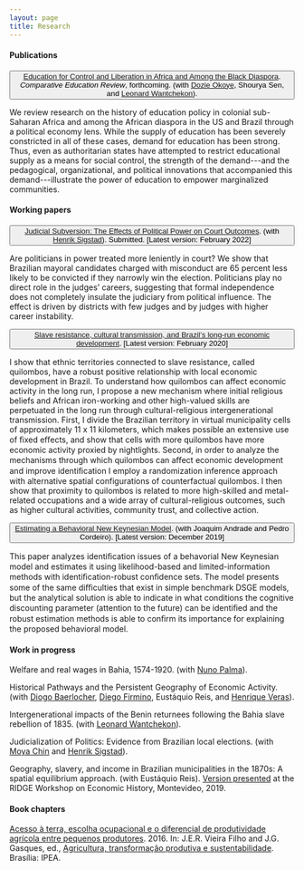 ```yaml
---
layout: page
title: Research
---
```


#### Publications 

<button class="collapsible" id="africaeducation">[Education for Control and Liberation in Africa and Among the Black Diaspora](https://gbrlambais.github.io/africa_education.pdf). *Comparative Education Review*, forthcoming. (with [Dozie Okoye](https://sites.google.com/site/dozieaokoye/home), Shourya Sen, and [Leonard Wantchekon](https://scholar.princeton.edu/lwantche)).</button>

<div class="content" id="africaeducationdata" markdown="1">
We review research on the history of education policy in colonial sub-Saharan Africa and among the African diaspora in the US and Brazil through a political economy lens. While the supply of education has been severely constricted in all of these cases, demand for education has been strong. Thus, even as authoritarian states have attempted to restrict educational supply as a means for social control, the strength of the demand---and the pedagogical, organizational, and political innovations that accompanied this demand---illustrate the power of education to empower marginalized communities.
</div>

#### Working papers

<button class="collapsible" id="subversion">[Judicial Subversion: The Effects of Political Power on Court Outcomes](https://gbrlambais.github.io/judicial_subversion.pdf). (with [Henrik Sigstad](https://hsigstad.github.io)). Submitted. [Latest version: February 2022]</button>

<div class="content" id="subversiondata" markdown="1">
Are politicians in power treated more leniently in court? We show that Brazilian mayoral candidates charged with misconduct are 65 percent less likely to be convicted if they narrowly win the election. Politicians play no direct role in the judges’ careers, suggesting that formal independence does not completely insulate the judiciary from political influence. The effect is driven by districts with few judges and by judges with higher career instability.
</div>


<button class="collapsible" id="slave">[Slave resistance, cultural transmission, and Brazil’s long-run economic development](https://gbrlambais.github.io/resistance_longrun.pdf). [Latest version: February 2020]</button>

<div class="content" id="slavedata" markdown="1">
 I show that ethnic territories connected to slave resistance, called quilombos, have a robust positive relationship with local economic development in Brazil. To understand how quilombos can affect economic activity in the long run, I propose a new mechanism where initial religious beliefs and African iron-working and other high-valued skills are perpetuated in the long run through cultural-religious intergenerational transmission. First, I divide the Brazilian territory in virtual municipality cells of approximately 11 x 11 kilometers, which makes possible an extensive use of ﬁxed eﬀects, and show that cells with more quilombos have more economic activity proxied by nightlights. Second, in order to analyze the mechanisms through which quilombos can aﬀect economic development and improve identiﬁcation I employ a randomization inference approach with alternative spatial configurations of counterfactual quilombos. I then show that proximity to quilombos is related to more high-skilled and metal-related occupations and a wide array of cultural-religious outcomes, such as higher cultural activities, community trust, and collective action.
</div>

<button class="collapsible" id="brnk">[Estimating a Behavioral New Keynesian Model](https://arxiv.org/abs/1912.07601). (with Joaquim Andrade and Pedro Cordeiro). [Latest version: December 2019]
</button>

<div class="content" id="brnkdata" markdown="1">
 This paper analyzes identiﬁcation issues of a behavorial New Keynesian model and estimates it using likelihood-based and limited-information methods with identiﬁcation-robust conﬁdence sets. The model presents some of the same diﬃculties that exist in simple benchmark DSGE models, but the analytical solution is able to indicate in what conditions the cognitive discounting parameter (attention to the future) can be identiﬁed and the robust estimation methods is able to conﬁrm its importance for explaining the proposed behavioral model.
</div>

#### Work in progress

Welfare and real wages in Bahia, 1574-1920. (with [Nuno Palma](https://sites.google.com/site/npgpalma)).

Historical Pathways and the Persistent Geography of Economic Activity. (with [Diogo Baerlocher](https://diogobaerlocher.github.io), [Diego Firmino](http://www.padr.ufrpe.br/pt-br/authenticated/diego-firmino-costa-da-silva), Eustáquio Reis, and [Henrique Veras](https://henriqueveras.github.io)).

Intergenerational impacts of the Benin returnees following the Bahia slave rebellion of 1835. (with [Leonard Wantchekon](https://scholar.princeton.edu/lwantche)).

Judicialization of Politics: Evidence from Brazilian local elections. (with [Moya Chin](https://sites.google.com/view/moyachin/) and [Henrik Sigstad](https://hsigstad.github.io)).

Geography, slavery, and income in Brazilian municipalities in the 1870s: A spatial equilibrium approach. (with Eustáquio Reis). [Version presented](http://www.ridge.uy/wp-content/uploads/2019/12/lambais__guilherme_geography_slavery_and_income_in_brazilian_municipalities_in_the_1870s.pdf) at the RIDGE Workshop on Economic History, Montevideo, 2019.

#### Book chapters

[Acesso à terra, escolha ocupacional e o diferencial de produtividade agrícola entre pequenos produtores](https://www.ipea.gov.br/portal/images/stories/PDFs/livros/livros/160725_agricultura_transformacao_produtiva_cap_06.pdf). 2016.
In: J.E.R. Vieira Filho and J.G. Gasques, ed., [Agricultura, transformação produtiva e sustentabilidade](https://www.ipea.gov.br/portal/images/stories/PDFs/livros/livros/160725_agricultura_transformacao_produtiva.pdf). Brasília: IPEA.

